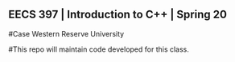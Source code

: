 ## EECS 397 | Introduction to C++ | Spring 20
#Case Western Reserve University

#This repo will maintain code developed for this class. 
